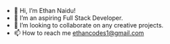 - 👋 Hi, I’m Ethan Naidu!
- 🌱 I’m an aspiring Full Stack Developer.
- 💞️ I’m looking to collaborate on any creative projects.
- 📫 How to reach me ethancodes1@gmail.com

<!---
Sssnaidu/Sssnaidu is a ✨ special ✨ repository because its `README.md` (this file) appears on your GitHub profile.
You can click the Preview link to take a look at your changes.
--->
